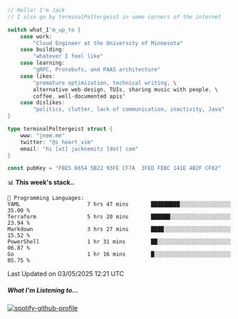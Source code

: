 ```go
// Hello! I'm Jack
// I also go by terminalPoltergeist in some corners of the internet

switch what_I'm_up_to {
    case work:
        "Cloud Engineer at the University of Minnesota"
    case building:
        "whatever I feel like"
    case learning:
        "gRPC, Protobufs, and PAAS architecture"
    case likes:
        "premature optimization, technical writing, \
        alternative web-design, TUIs, sharing music with people, \
        coffee, well-documented apis"
    case dislikes:
        "politics, clutter, lack of communication, inactivity, Java"
}

type terminalPoltergeist struct {
    www: "jnem.me"
    twitter: "@i_heart_vim"
    email: "hi [at] jacknemitz [dot] com"
}

const pubKey = "FBE5 6654 5B22 93FE CF7A  3FED FEBC 141E 4B2F CF62"
```

<!--START_SECTION:waka-->
📊 **This week's stack..** 

```text
💬 Programming Languages: 
YAML                     7 hrs 47 mins       █████████░░░░░░░░░░░░░░░░   35.00 % 
Terraform                5 hrs 20 mins       ██████░░░░░░░░░░░░░░░░░░░   23.94 % 
Markdown                 3 hrs 27 mins       ████░░░░░░░░░░░░░░░░░░░░░   15.52 % 
PowerShell               1 hr 31 mins        ██░░░░░░░░░░░░░░░░░░░░░░░   06.87 % 
Go                       1 hr 16 mins        █░░░░░░░░░░░░░░░░░░░░░░░░   05.75 % 
```


 Last Updated on 03/05/2025 12:21 UTC
<!--END_SECTION:waka-->

##### What I'm Listening to...

[![spotify-github-profile](https://jnem.me/listening-item?maxAge=2592000)](https://jnem.me/listening)
